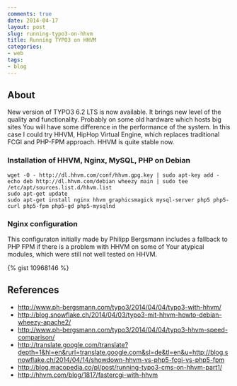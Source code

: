 ```yaml
---
comments: true
date: 2014-04-17
layout: post
slug: running-typo3-on-hhvm
title: Running TYPO3 on HHVM
categories:
- web
tags:
- blog
---
```


## About

New version of TYPO3 6.2 LTS is now available. It brings new level of the quality and functionality.
Probably on some old hardware which hosts big sites You will have some difference in the performance of the system.
In this case I could try HHVM, HipHop Virtual Engine, which replaces traditional FCGI and PHP-FPM approach.
HHVM is quite stable now.

### Installation of HHVM, Nginx, MySQL, PHP on Debian

	wget -O - http://dl.hhvm.com/conf/hhvm.gpg.key | sudo apt-key add -
	echo deb http://dl.hhvm.com/debian wheezy main | sudo tee /etc/apt/sources.list.d/hhvm.list
	sudo apt-get update
	sudo apt-get install nginx hhvm graphicsmagick mysql-server php5 php5-curl php5-fpm php5-gd php5-mysqlnd

### Nginx configuration

This configuraton initially made by Philipp Bergsmann includes a fallback to PHP FPM if there is a problem with HHVM on some of Your atypical modules, which were still not well tested on HHVM.

{% gist 10968146 %}

## References

* http://www.ph-bergsmann.com/typo3/2014/04/04/typo3-with-hhvm/
* http://blog.snowflake.ch/2014/04/03/typo3-mit-hhvm-howto-debian-wheezy-apache2/
* http://www.ph-bergsmann.com/typo3/2014/04/04/typo3-hhvm-speed-comparison/
* http://translate.google.com/translate?depth=1&hl=en&rurl=translate.google.com&sl=de&tl=en&u=http://blog.snowflake.ch/2014/04/14/showdown-hhvm-vs-php5-fcgi-vs-php5-fpm
* http://blog.macopedia.co/pl/post/running-typo3-cms-on-hhvm-part1/
* http://hhvm.com/blog/1817/fastercgi-with-hhvm
